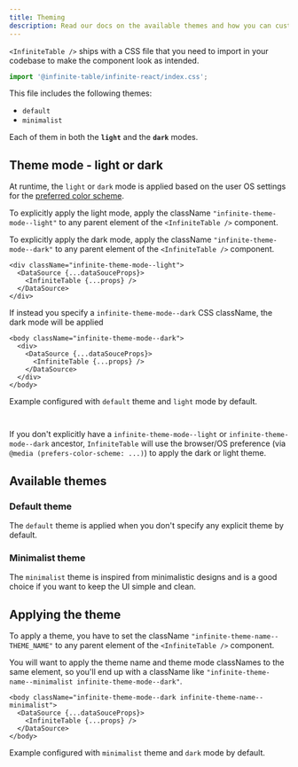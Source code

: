 ```yaml
---
title: Theming
description: Read our docs on the available themes and how you can customize the look and feel of InfiniteTable for React.
---
```


`<InfiniteTable />` ships with a CSS file that you need to import in your codebase to make the component look as intended.

```ts
import '@infinite-table/infinite-react/index.css';
```

This file includes the following themes:
  - `default`
  - `minimalist`

Each of them in both the **`light`** and the **`dark`** modes.

## Theme mode - light or dark

At runtime, the `light` or `dark` mode is applied based on the user OS settings for the [preferred color scheme](https://developer.mozilla.org/en-US/docs/Web/CSS/@media/prefers-color-scheme).

To explicitly apply the light mode, apply the className `"infinite-theme-mode--light"` to any parent element of the `<InfiniteTable />` component.

To explicitly apply the dark mode, apply the className `"infinite-theme-mode--dark"` to any parent element of the `<InfiniteTable />` component.

```tsx title="Explicitly applying light mode via container className"
<div className="infinite-theme-mode--light">
  <DataSource {...dataSouceProps}>
    <InfiniteTable {...props} />
  </DataSource>
</div>
```

If instead you specify a `infinite-theme-mode--dark` CSS className, the dark mode will be applied

```tsx title="Explicitly applying dark theme via container className"
<body className="infinite-theme-mode--dark">
  <div>
    <DataSource {...dataSouceProps}>
      <InfiniteTable {...props} />
    </DataSource>
  </div>
</body>
```

<Sandpack title="Theme switching demo - defaults to light theme" size="md" viewMode="preview">

<Description>

Example configured with `default` theme and `light` mode by default.
</Description>

```ts file="theme-switching-example.page.tsx"

```

```ts file="columns.ts"

```

</Sandpack>

<Note>

If you don't explicitly have a `infinite-theme-mode--light` or `infinite-theme-mode--dark` ancestor, `InfiniteTable` will use the browser/OS preference (via `@media (prefers-color-scheme: ...)`) to apply the dark or light theme.

</Note>

## Available themes

### Default theme

The `default` theme is applied when you don't specify any explicit theme by default.

### Minimalist theme

The `minimalist` theme is inspired from minimalistic designs and is a good choice if you want to keep the UI simple and clean.

## Applying the theme

To apply a theme, you have to set the className `"infinite-theme-name--THEME_NAME"` to any parent element of the `<InfiniteTable />` component.

You will want to apply the theme name and theme mode classNames to the same element, so you'll end up with a className like `"infinite-theme-name--minimalist infinite-theme-mode--dark"`.

```tsx title="Applying the minimalist theme with dark mode explicitly"
<body className="infinite-theme-mode--dark infinite-theme-name--minimalist">
  <DataSource {...dataSouceProps}>
    <InfiniteTable {...props} />
  </DataSource>
</body>
```



<Sandpack title="Theme switching demo - defaults to minimalist theme in dark mode" size="md" viewMode="preview">

<Description>

Example configured with `minimalist` theme and `dark` mode by default.
</Description>
```ts file="theme-switching-minimalist-theme-default-example.page.tsx"

```

```ts file="columns.ts"

```

</Sandpack>